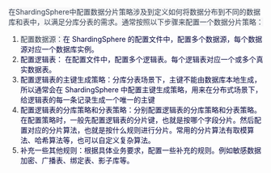 <font style="color:rgb(55, 65, 81);background-color:rgb(247, 247, 248);">在ShardingSphere中配置数据分片策略涉及到定义如何将数据分布到不同的数据库和表中，以满足分库分表的需求。通常按照以下步骤来配置一个数据分片策略：</font>

1. <font style="color:rgb(55, 65, 81);background-color:rgb(247, 247, 248);">配置数据源：</font><font style="color:rgb(5, 7, 59);background-color:rgb(253, 253, 254);">在 ShardingSphere 的配置文件中，配置多个数据源，每个数据源对应一个数据库实例。</font>
2. <font style="color:rgb(5, 7, 59);background-color:rgb(253, 253, 254);">配置逻辑表： 在配置文件中，配置多个逻辑表。每个逻辑表对应一个或多个真实数据表。</font>
3. <font style="color:rgb(5, 7, 59);background-color:rgb(253, 253, 254);">配置逻辑表的主键生成策略：分库分表场景下，主键不能由数据库本地生成，所以通常会在 ShardingSphere 中配置主键生成策略，用来在分布式场景下，给逻辑表的每一条记录生成一个唯一的主键</font>
4. <font style="color:rgb(5, 7, 59);background-color:rgb(253, 253, 254);">配置逻辑表的分库策略和分表策略：分别配置逻辑表的分库策略和分表策略。在配置策略时，一般先配置逻辑表的分片键，也就是按哪个字段分片。然后配置对应的分片算法，也就是按什么规则进行分片。常用的分片算法有取模算法、哈希算法等，也可以自定义复杂算法。</font>
5. <font style="color:rgb(5, 7, 59);background-color:rgb(253, 253, 254);">补充一些其他规则：根据具体业务要求，配置一些补充的规则。例如敏感数据加密、广播表、绑定表、影子库等。</font>

